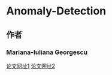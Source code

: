 # Anomaly-Detection
## 作者
### Mariana-Iuliana Georgescu

[论文网址1](https://scholar.google.com/citations?user=XIAPgbwAAAAJ&hl=ro)
[论文网址2](https://dblp.org/pid/218/6831.html)
